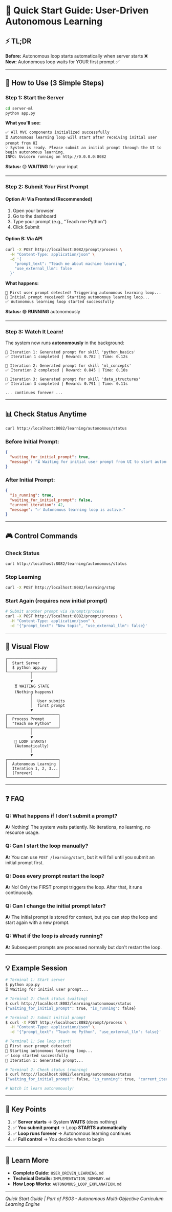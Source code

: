 # 🎯 Quick Start Guide: User-Driven Autonomous Learning

## ⚡ TL;DR

**Before:** Autonomous loop starts automatically when server starts ❌  
**Now:** Autonomous loop waits for YOUR first prompt ✅

---

## 🚀 How to Use (3 Simple Steps)

### Step 1: Start the Server

```bash
cd server-ml
python app.py
```

**What you'll see:**
```
✅ All MVC components initialized successfully
⏳ Autonomous learning loop will start after receiving initial user prompt from UI
💡 System is ready. Please submit an initial prompt through the UI to begin autonomous learning.
INFO: Uvicorn running on http://0.0.0.0:8082
```

**Status:** 🟡 **WAITING** for your input

---

### Step 2: Submit Your First Prompt

#### Option A: Via Frontend (Recommended)
1. Open your browser
2. Go to the dashboard
3. Type your prompt (e.g., "Teach me Python")
4. Click Submit

#### Option B: Via API
```bash
curl -X POST http://localhost:8082/prompt/process \
  -H "Content-Type: application/json" \
  -d '{
    "prompt_text": "Teach me about machine learning",
    "use_external_llm": false
  }'
```

**What happens:**
```
🎯 First user prompt detected! Triggering autonomous learning loop...
🚀 Initial prompt received! Starting autonomous learning loop...
✅ Autonomous learning loop started successfully
```

**Status:** 🟢 **RUNNING** autonomously

---

### Step 3: Watch It Learn!

The system now runs **autonomously** in the background:

```
📝 Iteration 1: Generated prompt for skill 'python_basics'
✅ Iteration 1 completed | Reward: 0.782 | Time: 0.12s

📝 Iteration 2: Generated prompt for skill 'ml_concepts'  
✅ Iteration 2 completed | Reward: 0.845 | Time: 0.10s

📝 Iteration 3: Generated prompt for skill 'data_structures'
✅ Iteration 3 completed | Reward: 0.791 | Time: 0.11s

... continues forever ...
```

---

## 📊 Check Status Anytime

```bash
curl http://localhost:8082/learning/autonomous/status
```

### Before Initial Prompt:
```json
{
  "waiting_for_initial_prompt": true,
  "message": "⏳ Waiting for initial user prompt from UI to start autonomous learning."
}
```

### After Initial Prompt:
```json
{
  "is_running": true,
  "waiting_for_initial_prompt": false,
  "current_iteration": 42,
  "message": "✅ Autonomous learning loop is active."
}
```

---

## 🎮 Control Commands

### Check Status
```bash
curl http://localhost:8082/learning/autonomous/status
```

### Stop Learning
```bash
curl -X POST http://localhost:8082/learning/stop
```

### Start Again (requires new initial prompt)
```bash
# Submit another prompt via /prompt/process
curl -X POST http://localhost:8082/prompt/process \
  -H "Content-Type: application/json" \
  -d '{"prompt_text": "New topic", "use_external_llm": false}'
```

---

## 🎨 Visual Flow

```
┌─────────────────────┐
│  Start Server       │
│  $ python app.py    │
└──────────┬──────────┘
           │
           ▼
    ⏳ WAITING STATE
    (Nothing happens)
           │
           │  User submits
           │  first prompt
           ▼
┌──────────────────────┐
│  Process Prompt      │
│  "Teach me Python"   │
└──────────┬───────────┘
           │
           ▼
    🚀 LOOP STARTS!
    (Automatically)
           │
           ▼
┌──────────────────────┐
│  Autonomous Learning │
│  Iteration 1, 2, 3...│
│  (Forever)           │
└──────────────────────┘
```

---

## ❓ FAQ

### Q: What happens if I don't submit a prompt?
**A:** Nothing! The system waits patiently. No iterations, no learning, no resource usage.

### Q: Can I start the loop manually?
**A:** You can use `POST /learning/start`, but it will fail until you submit an initial prompt first.

### Q: Does every prompt restart the loop?
**A:** No! Only the FIRST prompt triggers the loop. After that, it runs continuously.

### Q: Can I change the initial prompt later?
**A:** The initial prompt is stored for context, but you can stop the loop and start again with a new prompt.

### Q: What if the loop is already running?
**A:** Subsequent prompts are processed normally but don't restart the loop.

---

## 💡 Example Session

```bash
# Terminal 1: Start server
$ python app.py
⏳ Waiting for initial user prompt...

# Terminal 2: Check status (waiting)
$ curl http://localhost:8082/learning/autonomous/status
{"waiting_for_initial_prompt": true, "is_running": false}

# Terminal 2: Submit initial prompt
$ curl -X POST http://localhost:8082/prompt/process \
  -H "Content-Type: application/json" \
  -d '{"prompt_text": "Teach me Python", "use_external_llm": false}'

# Terminal 1: See loop start!
🎯 First user prompt detected!
🚀 Starting autonomous learning loop...
✅ Loop started successfully
📝 Iteration 1: Generated prompt...

# Terminal 2: Check status (running)
$ curl http://localhost:8082/learning/autonomous/status
{"waiting_for_initial_prompt": false, "is_running": true, "current_iteration": 5}

# Watch it learn autonomously!
```

---

## 🎯 Key Points

1. ✅ **Server starts** → System **WAITS** (does nothing)
2. ✅ **You submit prompt** → Loop **STARTS automatically**
3. ✅ **Loop runs forever** → Autonomous learning continues
4. ✅ **Full control** → You decide when to begin

---

## 🔗 Learn More

- **Complete Guide:** `USER_DRIVEN_LEARNING.md`
- **Technical Details:** `IMPLEMENTATION_SUMMARY.md`
- **How Loop Works:** `AUTONOMOUS_LOOP_EXPLANATION.md`

---

*Quick Start Guide | Part of PS03 - Autonomous Multi-Objective Curriculum Learning Engine*
